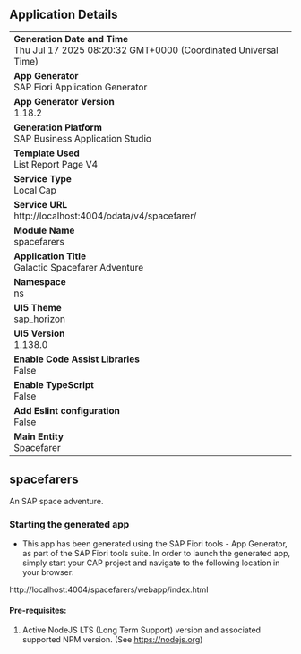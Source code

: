 ## Application Details
|               |
| ------------- |
|**Generation Date and Time**<br>Thu Jul 17 2025 08:20:32 GMT+0000 (Coordinated Universal Time)|
|**App Generator**<br>SAP Fiori Application Generator|
|**App Generator Version**<br>1.18.2|
|**Generation Platform**<br>SAP Business Application Studio|
|**Template Used**<br>List Report Page V4|
|**Service Type**<br>Local Cap|
|**Service URL**<br>http://localhost:4004/odata/v4/spacefarer/|
|**Module Name**<br>spacefarers|
|**Application Title**<br>Galactic Spacefarer Adventure|
|**Namespace**<br>ns|
|**UI5 Theme**<br>sap_horizon|
|**UI5 Version**<br>1.138.0|
|**Enable Code Assist Libraries**<br>False|
|**Enable TypeScript**<br>False|
|**Add Eslint configuration**<br>False|
|**Main Entity**<br>Spacefarer|

## spacefarers

An SAP space adventure.

### Starting the generated app

-   This app has been generated using the SAP Fiori tools - App Generator, as part of the SAP Fiori tools suite.  In order to launch the generated app, simply start your CAP project and navigate to the following location in your browser:

http://localhost:4004/spacefarers/webapp/index.html

#### Pre-requisites:

1. Active NodeJS LTS (Long Term Support) version and associated supported NPM version.  (See https://nodejs.org)


